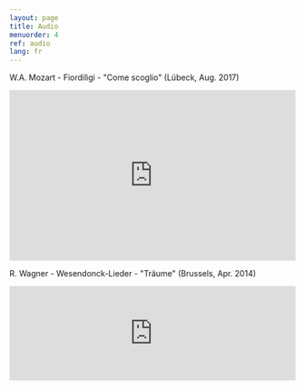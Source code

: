 ```yaml
---
layout: page
title: Audio
menuorder: 4
ref: audio
lang: fr
---
```

W.A. Mozart - Fiordilìgi - "Come scoglio" (Lübeck, Aug. 2017)

<iframe width="100%" height="300" scrolling="no" frameborder="no" allow="autoplay" src="https://w.soundcloud.com/player/?url=https%3A//api.soundcloud.com/tracks/360678602&color=%2339344c&auto_play=false&hide_related=false&show_comments=true&show_user=true&show_reposts=false&show_teaser=true&visual=true"></iframe>

R. Wagner - Wesendonck-Lieder - "Träume"   (Brussels, Apr. 2014)

<iframe width="100%" height="166" scrolling="no" frameborder="no" src="https://w.soundcloud.com/player/?url=https%3A//api.soundcloud.com/tracks/359908040&amp;color=%23000000&amp;auto_play=false&amp;hide_related=false&amp;show_comments=true&amp;show_user=true&amp;show_reposts=false&amp;show_teaser=true"></iframe>
